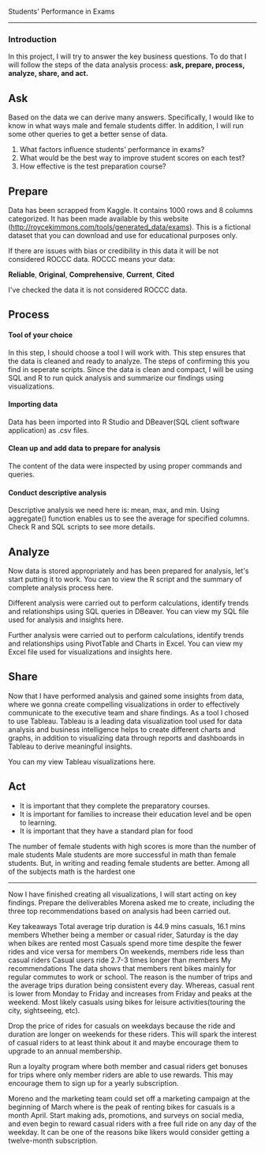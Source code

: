 
Students' Performance in Exams

---------------------------------------------------------------------------------------------------------------------------------------------------------------------

### Introduction

In this project, I will try to answer the key business questions. To do that I will follow the steps of the data analysis process: **ask, prepare, process, analyze, share, and act.**

## Ask

Based on the data we can derive many answers. Specifically, I would like to know in what ways male and female students differ. In addition, I will run some other queries to get a better sense of data.

1. What factors influence students' performance in exams?
2. What would be the best way to improve student scores on each test?
3. How effective is the test preparation course?

## Prepare

Data has been scrapped from Kaggle. It contains 1000 rows and 8 columns categorized. It has been made available by this website (http://roycekimmons.com/tools/generated_data/exams). This is a fictional dataset that you can download and use for educational purposes only. 

If there are issues with bias or credibility in this data it will be not considered ROCCC data. ROCCC means your data:

**Reliable**, **Original**, **Comprehensive**, **Current**, **Cited**

I've checked the data it is not considered ROCCC data. 

## Process

#### Tool of your choice

In this step, I should choose a tool I will work with. This step ensures that the data is cleaned and ready to analyze. The steps of confirming this you find in seperate scripts. Since the data is clean and compact, I will be using SQL and R to run quick analysis and summarize our findings using visualizations.

#### Importing data

Data has been imported into R Studio and DBeaver(SQL client software application) as .csv files. 

#### Clean up and add data to prepare for analysis
The content of the data were inspected by using proper commands and queries. 

#### Conduct descriptive analysis
Descriptive analysis we need here is: mean, max, and min. Using aggregate() function enables us to see the average for specified columns. Check R and SQL scripts to see more details.

## Analyze

Now data is stored appropriately and has been prepared for analysis, let's start putting it to work. You can to view the R script and the summary of complete analysis process here.

Different analysis were carried out to perform calculations, identify trends and relationships using SQL queries in DBeaver. You can view my SQL file used for analysis and insights here.

Further analysis were carried out to perform calculations, identify trends and relationships using PivotTable and Charts in Excel. You can view my Excel file used for visualizations and insights here.

## Share

Now that I have performed analysis and gained some insights from data, where we gonna create compelling visualizations in order to effectively communicate to the executive team and share findings. As a tool I chosed to use Tableau. Tableau is a leading data visualization tool used for data analysis and business intelligence helps to create different charts and graphs, in addition to visualizing data through reports and dashboards in Tableau to derive meaningful insights.

You can my view Tableau visualizations here.

## Act

  - It is important that they complete the preparatory courses.
  - It is important for families to increase their education level and be open to learning.
  - It is important that they have a standard plan for food

The number of female students with high scores is more than the number of male students
Male students are more successful in math than female students. But, in writing and reading female students are better.
Among all of the subjects math is the hardest one

---

Now I have finished creating all visualizations, I will start acting on key findings. Prepare the deliverables Morena asked me to create, including the three top recommendations based on analysis had been carried out.

Key takeaways
Total average trip duration is 44.9 mins casuals, 16.1 mins members
Whether being a member or casual rider, Saturday is the day when bikes are rented most
Casuals spend more time despite the fewer rides and vice versa for members
On weekends, members ride less than casual riders
Casual users ride 2.7-3 times longer than members
My recommendations
The data shows that members rent bikes mainly for regular commutes to work or school. The reason is the number of trips and the average trips duration being consistent every day. Whereas, casual rent is lower from Monday to Friday and increases from Friday and peaks at the weekend. Most likely casuals using bikes for leisure activities(touring the city, sightseeing, etc).

Drop the price of rides for casuals on weekdays because the ride and duration are longer on weekends for these riders. This will spark the interest of casual riders to at least think about it and maybe encourage them to upgrade to an annual membership.

Run a loyalty program where both member and casual riders get bonuses for trips where only member riders are able to use rewards. This may encourage them to sign up for a yearly subscription.

Moreno and the marketing team could set off a marketing campaign at the beginning of March where is the peak of renting bikes for casuals is a month April. Start making ads, promotions, and surveys on social media, and even begin to reward casual riders with a free full ride on any day of the weekday. It can be one of the reasons bike likers would consider getting a twelve-month subscription.























